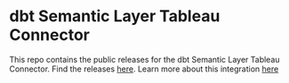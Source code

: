 # dbt Semantic Layer Tableau Connector

This repo contains the public releases for the dbt Semantic Layer Tableau Connector. Find the releases [here](https://github.com/dbt-labs/semantic-layer-tableau-connector/releases). Learn more about this integration [here](https://docs.getdbt.com/docs/cloud-integrations/semantic-layer/tableau)
